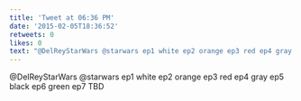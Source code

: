 ```yaml
---
title: 'Tweet at 06:36 PM'
date: '2015-02-05T18:36:52'
retweets: 0
likes: 0
text: "@DelReyStarWars @starwars ep1 white ep2 orange ep3 red ep4 gray ep5 black ep6 green ep7 TBD"
---
```

@DelReyStarWars @starwars ep1 white ep2 orange ep3 red ep4 gray ep5 black ep6 green ep7 TBD